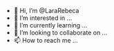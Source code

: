 - 👋 Hi, I’m @LaraRebeca
- 👀 I’m interested in ...
- 🌱 I’m currently learning ...
- 💞️ I’m looking to collaborate on ...
- 📫 How to reach me ...

<!---
LaraRebeca/LaraRebeca is a ✨ special ✨ repository because its `README.md` (this file) appears on your GitHub profile.
You can click the Preview link to take a look at your changes.
--->
